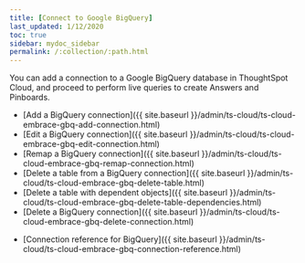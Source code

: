 ```yaml
---
title: [Connect to Google BigQuery]
last_updated: 1/12/2020
toc: true
sidebar: mydoc_sidebar
permalink: /:collection/:path.html
---
```

You can add a connection to a Google BigQuery database in ThoughtSpot Cloud, and proceed to perform live queries to create Answers and Pinboards.

- [Add a BigQuery connection]({{ site.baseurl }}/admin/ts-cloud/ts-cloud-embrace-gbq-add-connection.html)
- [Edit a BigQuery connection]({{ site.baseurl }}/admin/ts-cloud/ts-cloud-embrace-gbq-edit-connection.html)
- [Remap a BigQuery connection]({{ site.baseurl }}/admin/ts-cloud/ts-cloud-embrace-gbq-remap-connection.html)
- [Delete a table from a BigQuery connection]({{ site.baseurl }}/admin/ts-cloud/ts-cloud-embrace-gbq-delete-table.html)
- [Delete a table with dependent objects]({{ site.baseurl }}/admin/ts-cloud/ts-cloud-embrace-gbq-delete-table-dependencies.html)
- [Delete a BigQuery connection]({{ site.baseurl }}/admin/ts-cloud/ts-cloud-embrace-gbq-delete-connection.html)
<!-- ( - [Best Practices for BigQuery connections]({{ site.baseurl }}/admin/ts-cloud/ts-cloud-embrace-gbq-best-practices.html) -->
- [Connection reference for BigQuery]({{ site.baseurl }}/admin/ts-cloud/ts-cloud-embrace-gbq-connection-reference.html)
